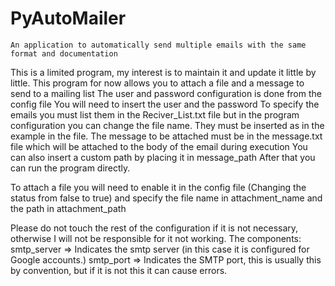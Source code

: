# PyAutoMailer
    An application to automatically send multiple emails with the same format and documentation

This is a limited program, my interest is to maintain it and update it little by little.
This program for now allows you to attach a file and a message to send to a mailing list
The user and password configuration is done from the config file
     You will need to insert the user and the password
To specify the emails you must list them in the Reciver_List.txt file but in the program configuration you can change the file name.
     They must be inserted as in the example in the file.
The message to be attached must be in the message.txt file which will be attached to the body of the email during execution
     You can also insert a custom path by placing it in message_path
After that you can run the program directly.

To attach a file you will need to enable it in the config file (Changing the status from false to true) and specify the file name in attachment_name and the path in attachment_path

Please do not touch the rest of the configuration if it is not necessary, otherwise I will not be responsible for it not working.
The components:
     smtp_server => Indicates the smtp server (in this case it is configured for Google accounts.)
     smtp_port => Indicates the SMTP port, this is usually this by convention, but if it is not this it can cause errors.
